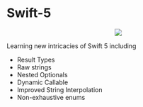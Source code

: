 # Swift-5


<p align="center">
<img src="https://img.shields.io/badge/Swift-5.0-green.svg" />
</p>
Learning new intricacies of Swift 5 including 



- Result Types
- Raw strings
- Nested Optionals
- Dynamic Callable
- Improved String Interpolation
- Non-exhaustive enums


